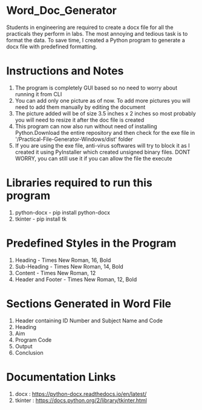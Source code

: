 # Word_Doc_Generator
Students in engineering are required to create a docx file for all the practicals they perform in labs. The most annoying and tedious task is to format the data. To save time, I created a Python program to generate a docx file with predefined formatting.

# Instructions and Notes
1. The program is completely GUI based so no need to worry about running it from CLI
2. You can add only one picture as of now. To add more pictures you will need to add them manually by editing the document
3. The picture added will be of size 3.5 inches x 2 inches so most probably you will need to resize it after the doc file is created
4. This program can now also run without need of installing Python.Download the entire repository and then check for the exe file in '/Practical-File-Generator-Windows/dist' folder
5. If you are using the exe file, anti-virus softwares will try to block it as I created it using PyInstaller which created unsigned binary files. DONT WORRY, you can still use it if you can allow the file the execute

# Libraries required to run this program
1. python-docx - pip install python-docx
2. tkinter - pip install tk

# Predefined Styles in the Program
1. Heading - Times New Roman, 16, Bold
2. Sub-Heading - Times New Roman, 14, Bold
3. Content - Times New Roman, 12
4. Header and Footer - Times New Roman, 12, Bold

# Sections Generated in Word File
1. Header containing ID Number and Subject Name and Code 
2. Heading
3. Aim
4. Program Code
5. Output
6. Conclusion

# Documentation Links
1. docx : https://python-docx.readthedocs.io/en/latest/
2. tkinter : https://docs.python.org/2/library/tkinter.html

